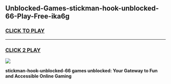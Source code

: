 
## Unblocked-Games-stickman-hook-unblocked-66-Play-Free-ika6g
<h3>
<a href="https://premium76.site?title=stickman-hook-unblocked-66&ref=20M">CLICK TO PLAY</a></h3>
<hr>

<h3>
<a href="https://premium76.site?title=stickman-hook-unblocked-66&ref=20M">CLICK 2 PLAY</a>
  
</h3>

<a href="https://premium76.site?title=stickman-hook-unblocked-66&ref=19M"><img src="https://clearcache.store/games.png"></a>


**stickman-hook-unblocked-66 games unblocked: Your Gateway to Fun and Accessible Online Gaming**

